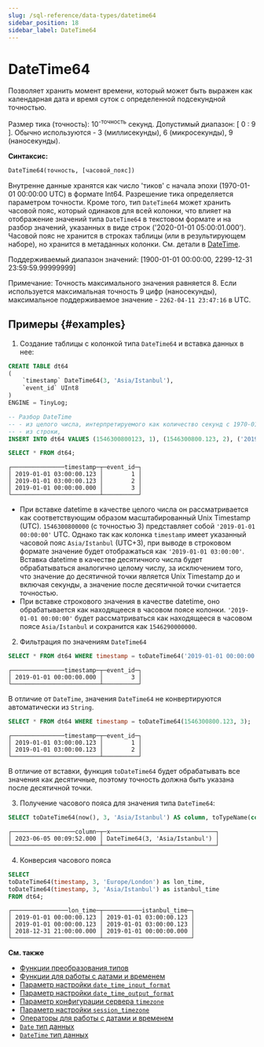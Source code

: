 ```yaml
---
slug: /sql-reference/data-types/datetime64
sidebar_position: 18
sidebar_label: DateTime64
---
```



# DateTime64

Позволяет хранить момент времени, который может быть выражен как календарная дата и время суток с определенной подсекундной точностью.

Размер тика (точность): 10<sup>-точность</sup> секунд. Допустимый диапазон: [ 0 : 9 ].
Обычно используются - 3 (миллисекунды), 6 (микросекунды), 9 (наносекунды).

**Синтаксис:**

``` sql
DateTime64(точность, [часовой_пояс])
```

Внутренне данные хранятся как число 'тиков' с начала эпохи (1970-01-01 00:00:00 UTC) в формате Int64. Разрешение тика определяется параметром точности. Кроме того, тип `DateTime64` может хранить часовой пояс, который одинаков для всей колонки, что влияет на отображение значений типа `DateTime64` в текстовом формате и на разбор значений, указанных в виде строк ('2020-01-01 05:00:01.000'). Часовой пояс не хранится в строках таблицы (или в результирующем наборе), но хранится в метаданных колонки. См. детали в [DateTime](../../sql-reference/data-types/datetime.md).

Поддерживаемый диапазон значений: \[1900-01-01 00:00:00, 2299-12-31 23:59:59.99999999\]

Примечание: Точность максимального значения равняется 8. Если используется максимальная точность 9 цифр (наносекунды), максимальное поддерживаемое значение - `2262-04-11 23:47:16` в UTC.

## Примеры {#examples}

1. Создание таблицы с колонкой типа `DateTime64` и вставка данных в нее:

``` sql
CREATE TABLE dt64
(
    `timestamp` DateTime64(3, 'Asia/Istanbul'),
    `event_id` UInt8
)
ENGINE = TinyLog;
```

``` sql
-- Разбор DateTime
-- - из целого числа, интерпретируемого как количество секунд с 1970-01-01.
-- - из строки,
INSERT INTO dt64 VALUES (1546300800123, 1), (1546300800.123, 2), ('2019-01-01 00:00:00', 3);

SELECT * FROM dt64;
```

``` text
┌───────────────timestamp─┬─event_id─┐
│ 2019-01-01 03:00:00.123 │        1 │
│ 2019-01-01 03:00:00.123 │        2 │
│ 2019-01-01 00:00:00.000 │        3 │
└─────────────────────────┴──────────┘
```

- При вставке datetime в качестве целого числа он рассматривается как соответствующим образом масштабированный Unix Timestamp (UTC). `1546300800000` (с точностью 3) представляет собой `'2019-01-01 00:00:00'` UTC. Однако так как колонка `timestamp` имеет указанный часовой пояс `Asia/Istanbul` (UTC+3), при выводе в строковом формате значение будет отображаться как `'2019-01-01 03:00:00'`. Вставка datetime в качестве десятичного числа будет обрабатываться аналогично целому числу, за исключением того, что значение до десятичной точки является Unix Timestamp до и включая секунды, а значение после десятичной точки считается точностью.
- При вставке строкового значения в качестве datetime, оно обрабатывается как находящееся в часовом поясе колонки. `'2019-01-01 00:00:00'` будет рассматриваться как находящееся в часовом поясе `Asia/Istanbul` и сохранится как `1546290000000`.

2. Фильтрация по значениям `DateTime64`

``` sql
SELECT * FROM dt64 WHERE timestamp = toDateTime64('2019-01-01 00:00:00', 3, 'Asia/Istanbul');
```

``` text
┌───────────────timestamp─┬─event_id─┐
│ 2019-01-01 00:00:00.000 │        3 │
└─────────────────────────┴──────────┘
```

В отличие от `DateTime`, значения `DateTime64` не конвертируются автоматически из `String`.

``` sql
SELECT * FROM dt64 WHERE timestamp = toDateTime64(1546300800.123, 3);
```

``` text
┌───────────────timestamp─┬─event_id─┐
│ 2019-01-01 03:00:00.123 │        1 │
│ 2019-01-01 03:00:00.123 │        2 │
└─────────────────────────┴──────────┘
```

В отличие от вставки, функция `toDateTime64` будет обрабатывать все значения как десятичные, поэтому точность должна быть указана после десятичной точки.

3. Получение часового пояса для значения типа `DateTime64`:

``` sql
SELECT toDateTime64(now(), 3, 'Asia/Istanbul') AS column, toTypeName(column) AS x;
```

``` text
┌──────────────────column─┬─x──────────────────────────────┐
│ 2023-06-05 00:09:52.000 │ DateTime64(3, 'Asia/Istanbul') │
└─────────────────────────┴────────────────────────────────┘
```

4. Конверсия часового пояса

``` sql
SELECT
toDateTime64(timestamp, 3, 'Europe/London') as lon_time,
toDateTime64(timestamp, 3, 'Asia/Istanbul') as istanbul_time
FROM dt64;
```

``` text
┌────────────────lon_time─┬───────────istanbul_time─┐
│ 2019-01-01 00:00:00.123 │ 2019-01-01 03:00:00.123 │
│ 2019-01-01 00:00:00.123 │ 2019-01-01 03:00:00.123 │
│ 2018-12-31 21:00:00.000 │ 2019-01-01 00:00:00.000 │
└─────────────────────────┴─────────────────────────┘
```

**См. также**

- [Функции преобразования типов](../../sql-reference/functions/type-conversion-functions.md)
- [Функции для работы с датами и временем](../../sql-reference/functions/date-time-functions.md)
- [Параметр настройки `date_time_input_format`](../../operations/settings/settings-formats.md#date_time_input_format)
- [Параметр настройки `date_time_output_format`](../../operations/settings/settings.md#date_time_output_format)
- [Параметр конфигурации сервера `timezone`](../../operations/server-configuration-parameters/settings.md#timezone)
- [Параметр настройки `session_timezone`](../../operations/settings/settings.md#session_timezone)
- [Операторы для работы с датами и временем](../../sql-reference/operators/index.md#operators-for-working-with-dates-and-times)
- [`Date` тип данных](../../sql-reference/data-types/date.md)
- [`DateTime` тип данных](../../sql-reference/data-types/datetime.md)
